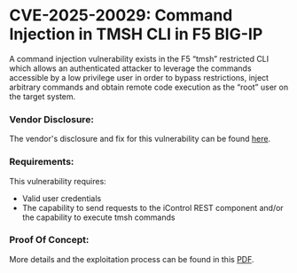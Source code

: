 # CVE-2025-20029: Command Injection in TMSH CLI in F5 BIG-IP

A command injection vulnerability exists in the F5 “tmsh” restricted CLI which allows an authenticated attacker to leverage the commands accessible by a low privilege user in order to bypass restrictions, inject arbitrary commands and obtain remote code execution as the “root” user on the target system.

### Vendor Disclosure:

The vendor's disclosure and fix for this vulnerability can be found [here](https://my.f5.com/manage/s/article/K000148587).

### Requirements:

This vulnerability requires:
<br/>
- Valid user credentials
- The capability to send requests to the iControl REST component and/or the capability to execute tmsh commands

### Proof Of Concept:

More details and the exploitation process can be found in this [PDF](https://github.com/mbadanoiu/CVE-2025-20029/blob/main/F5%20-%20CVE-2025-20029.pdf).
